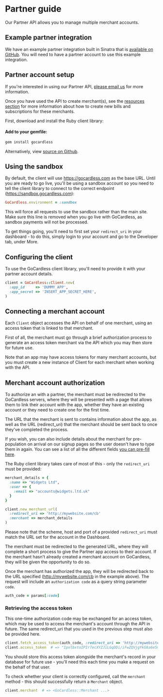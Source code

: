 # Partner guide

<p class="intro">Our Partner API allows you to manage multiple merchant accounts.</p>

## Example partner integration

We have an example partner integration built in Sinatra that is [available on GitHub](https://github.com/gocardless/gocardless-partner-example-ruby). You will need to have a partner account to use this example integration.

## Partner account setup

If you're interested in using our Partner API, [please email us](mailto:help@gocardless.com) for more information.

Once you have used the API to create merchant(s), see the [resources section](https://developer.gocardless.com/#bill) for more information about how to create new bills and subscriptions for these merchants.

First, download and install the Ruby client library:

#### Add to your gemfile:

```ruby
gem install gocardless
```

Alternatively, view [source on Github](https://github.com/gocardless/gocardless-ruby).

## Using the sandbox

By default, the client will use https://gocardless.com as the base URL. Until you are ready to go live, you'll be using a sandbox account so you need to tell the client library to connect to the correct endpoint (https://sandbox.gocardless.com):

```ruby
GoCardless.environment = :sandbox
```

This will force all requests to use the sandbox rather than the main site. Make sure this line is removed when you go live with GoCardless, as sandbox payments will not be processed.

To get things going, you'll need to first set your `redirect_uri` in your dashboard - to do this, simply login to your account and go to the Developer tab, under More.

## Configuring the client

To use the GoCardless client library, you'll need to provide it with your partner account details.

```ruby
client = GoCardless::Client.new(
  :app_id     => 'DUMMY_APP',
  :app_secret => 'INSERT_APP_SECRET_HERE',
)
```

## Connecting a merchant account

Each `Client` object accesses the API on behalf of one merchant, using an access token that is linked to that merchant.

First of all, the merchant must go through a brief authorization process to generate an access token merchant via the API which you may then store for future use.

Note that an app may have access tokens for many merchant accounts, but you must create a new instance of Client for each merchant when working with the API.

## Merchant account authorization

To authorize an with a partner, the merchant must be redirected to the GoCardless servers, where they will be presented with a page that allows them to link their account with the app, whether they have an existing account or they need to create one for the first time.

The URL that the merchant is sent to contains information about the app, as well as the URL (redirect_uri) that the merchant should be sent back to once they've completed the process.

If you wish, you can also include details about the merchant for pre-population on arrival on our signup pages so the user doesn't have to type them in again. You can see a list of all the different fields [you can pre-fill here](#pre-populating-information).

The Ruby client library takes care of most of this - only the `redirect_uri` must be provided:

```ruby
merchant_details = {
  :name => "Widgets Ltd",
  :user => {
    :email => "accounts@widgets.ltd.uk"
  }
}

client.new_merchant_url(
  :redirect_uri => 'http://mywebsite.com/cb'
  :merchant => merchant_details
)
```

Please note that the scheme, host and port of a provided `redirect_uri` must match the URL set for the account in the Dashboard.

The merchant must be redirected to the generated URL, where they will complete a short process to give the Partner app access to their account. If the merchant hasn't already created a merchant account on GoCardless, they will be given the opportunity to do so.

Once the merchant has authorized the app, they will be redirected back to the URL specified (http://mywebsite.com/cb in the example above). The request will include an `authorization code` as a query string parameter `code`.

```ruby
auth_code = params[:code]
```

### Retrieving the access token


This one-time authorization code may be exchanged for an access token, which may be used to access the merchant's account through the API in future. The same redirect_uri that you used in the previous step must also be provided here.

```ruby
client.fetch_access_token(auth_code, :redirect_uri => 'http://mywebsite.com/cb')
client.access_token  # => "IpxtbxtoIPIr7ecXYZJiLGqDDi/iFwZQVjgYkG8a6e5mNnLq7rlpWq9k9Ei0kGOB manage_merchant:12"
```

You should store this access token alongside the merchant's record in your database for future use - you'll need this each time you make a request on the behalf of that user.

To check whether your client is correctly configured, call the `merchant` method - this should successfully return a  `Merchant` object.

```ruby
client.merchant  # => <GoCardless::Merchant ...>
```
